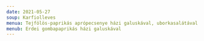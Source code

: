 ```yaml
---
date: 2021-05-27
soup: Karfiolleves
menua: Tejfölös-paprikás aprópecsenye házi galuskával, uborkasalátával
menub: Erdei gombapaprikás házi galuskával
---
```

